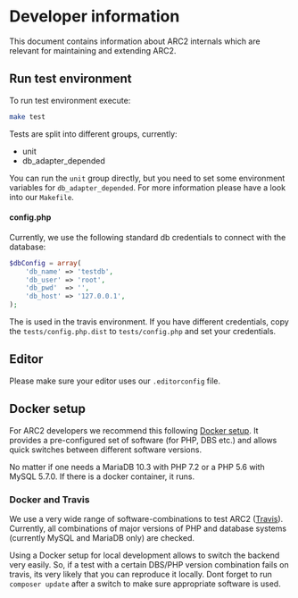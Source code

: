 # Developer information

This document contains information about ARC2 internals which are relevant for maintaining and extending ARC2.

## Run test environment

To run test environment execute:

```bash
make test
```

Tests are split into different groups, currently:
* unit
* db_adapter_depended

You can run the `unit` group directly, but you need to set some environment variables for `db_adapter_depended`.
For more information please have a look into our `Makefile`.

#### config.php

Currently, we use the following standard db credentials to connect with the database:

```php
$dbConfig = array(
    'db_name' => 'testdb',
    'db_user' => 'root',
    'db_pwd'  => '',
    'db_host' => '127.0.0.1',
);
```

The is used in the travis environment. If you have different credentials, copy the `tests/config.php.dist` to `tests/config.php` and set your credentials.

## Editor

Please make sure your editor uses our `.editorconfig` file.

## Docker setup

For ARC2 developers we recommend this following [Docker setup](https://github.com/k00ni/PHP-Apache-MySQL-Docker). It provides a pre-configured set of software (for PHP, DBS etc.) and allows quick switches between different software versions.

No matter if one needs a MariaDB 10.3 with PHP 7.2 or a PHP 5.6 with MySQL 5.7.0. If there is a docker container, it runs.

### Docker and Travis

We use a very wide range of software-combinations to test ARC2 ([Travis](https://travis-ci.org/semsol/arc2)). Currently, all combinations of major versions of PHP and database systems (currently MySQL and MariaDB only) are checked.

Using a Docker setup for local development allows to switch the backend very easily. So, if a test with a certain DBS/PHP version combination fails on travis, its very likely that you can reproduce it locally. Dont forget to run `composer update` after a switch to make sure appropriate software is used.
